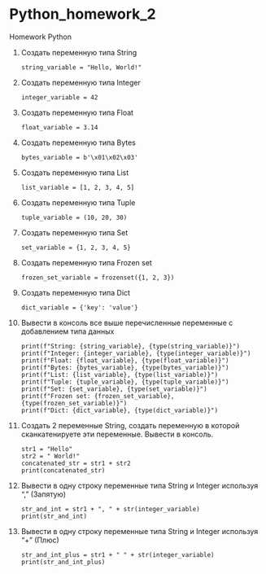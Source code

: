 # Python_homework_2
Homework Python

1. Создать переменную типа String

       string_variable = "Hello, World!"
2. Создать переменную типа Integer

       integer_variable = 42
3. Создать переменную типа Float

       float_variable = 3.14
4. Создать переменную типа Bytes

       bytes_variable = b'\x01\x02\x03'
5. Создать переменную типа List

       list_variable = [1, 2, 3, 4, 5]
6. Создать переменную типа Tuple

       tuple_variable = (10, 20, 30)
7. Создать переменную типа Set

       set_variable = {1, 2, 3, 4, 5}
8. Создать переменную типа Frozen set

       frozen_set_variable = frozenset({1, 2, 3})
9. Создать переменную типа Dict

       dict_variable = {'key': 'value'}
10. Вывести в консоль все выше перечисленные переменные с добавлением типа данных

        print(f"String: {string_variable}, {type(string_variable)}")
        print(f"Integer: {integer_variable}, {type(integer_variable)}")
        print(f"Float: {float_variable}, {type(float_variable)}")
        print(f"Bytes: {bytes_variable}, {type(bytes_variable)}")
        print(f"List: {list_variable}, {type(list_variable)}")
        print(f"Tuple: {tuple_variable}, {type(tuple_variable)}")
        print(f"Set: {set_variable}, {type(set_variable)}")
        print(f"Frozen set: {frozen_set_variable}, {type(frozen_set_variable)}")
        print(f"Dict: {dict_variable}, {type(dict_variable)}")
11. Создать 2 переменные String, создать переменную в которой сканкатенируете эти переменные. Вывести в консоль.

        str1 = "Hello"
        str2 = " World!"
        concatenated_str = str1 + str2
        print(concatenated_str)
12. Вывести в одну строку переменные типа String и Integer используя “,” (Запятую)

        str_and_int = str1 + ", " + str(integer_variable)
        print(str_and_int)
13. Вывести в одну строку переменные типа String и Integer используя “+” (Плюс)

        str_and_int_plus = str1 + " " + str(integer_variable)
        print(str_and_int_plus)
